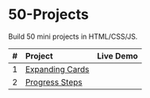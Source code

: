 # 50-Projects

Build 50 mini projects in HTML/CSS/JS.

|  #  | Project                                                                                      | Live Demo |
| :-: | :------------------------------------------------------------------------------------------- | :-------: |
|  1  | [Expanding Cards](https://github.com/maggieChangFun/50-Projects/tree/main/Expanding%20Cards) |           |
|  2  | [Progress Steps](https://github.com/maggieChangFun/50-Projects/tree/main/Progress%20Steps)   |           |
